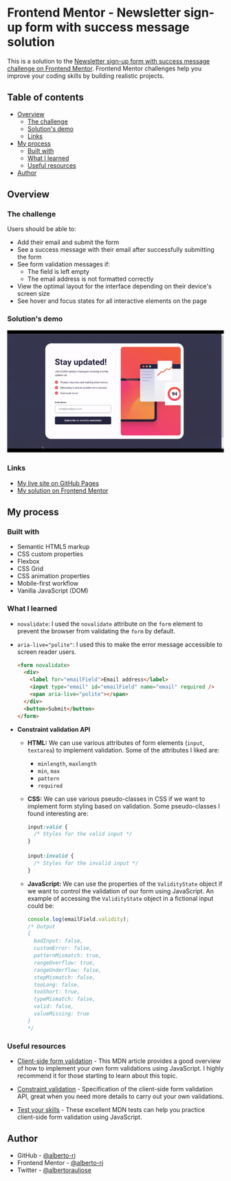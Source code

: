# Frontend Mentor - Newsletter sign-up form with success message solution

This is a solution to the [Newsletter sign-up form with success message challenge on Frontend Mentor](https://www.frontendmentor.io/challenges/newsletter-signup-form-with-success-message-3FC1AZbNrv). Frontend Mentor challenges help you improve your coding skills by building realistic projects.

## Table of contents

- [Overview](#overview)
  - [The challenge](#the-challenge)
  - [Solution's demo](#solutions-demo)
  - [Links](#links)
- [My process](#my-process)
  - [Built with](#built-with)
  - [What I learned](#what-i-learned)
  - [Useful resources](#useful-resources)
- [Author](#author)

## Overview

### The challenge

Users should be able to:

- Add their email and submit the form
- See a success message with their email after successfully submitting the form
- See form validation messages if:
  - The field is left empty
  - The email address is not formatted correctly
- View the optimal layout for the interface depending on their device's screen size
- See hover and focus states for all interactive elements on the page

### Solution's demo

![Solution's demo](demo/demo.gif)

### Links

- [My live site on GitHub Pages](https://your-live-site-url.com)
- [My solution on Frontend Mentor](https://your-solution-url.com)

## My process

### Built with

- Semantic HTML5 markup
- CSS custom properties
- Flexbox
- CSS Grid
- CSS animation properties
- Mobile-first workflow
- Vanilla JavaScript (DOM)

### What I learned

- `novalidate`: I used the `novalidate` attribute on the `form` element to prevent the browser from validating the `form` by default.

- `aria-live="polite"`: I used this to make the error message accessible to screen reader users.

  ```html
  <form novalidate>
    <div>
      <label for="emailField">Email address</label>
      <input type="email" id="emailField" name="email" required />
      <span aria-live="polite"></span>
    </div>
    <button>Submit</button>
  </form>
  ```

- **Constraint validation API**

  - **HTML:** We can use various attributes of form elements (`input`, `textarea`) to implement validation. Some of the attributes I liked are:  
    - `minlength`, `maxlength`
    - `min`, `max`
    - `pattern`
    - `required`
  
  - **CSS:** We can use various pseudo-classes in CSS if we want to implement form styling based on validation. Some pseudo-classes I found interesting are:

    ```css
    input:valid {
      /* Styles for the valid input */
    }

    input:invalid {
      /* Styles for the invalid input */
    }
    ```

  - **JavaScript:** We can use the properties of the `ValidityState` object if we want to control the validation of our form using JavaScript. An example of accessing the `ValidityState` object in a fictional input could be:

    ```js
    console.log(emailField.validity);
    /* Output
    {
      badInput: false,
      customError: false,
      patternMismatch: true,
      rangeOverflow: true,
      rangeUnderflow: false,
      stepMismatch: false,
      tooLong: false,
      tooShort: true,
      typeMismatch: false,
      valid: false,
      valueMissing: true
    } 
    */
    ```

### Useful resources

- [Client-side form validation](https://developer.mozilla.org/en-US/docs/Learn/Forms/Form_validation) - This MDN article provides a good overview of how to implement your own form validations using JavaScript. I highly recommend it for those starting to learn about this topic.

- [Constraint validation](https://developer.mozilla.org/en-US/docs/Web/HTML/Constraint_validation) - Specification of the client-side form validation API, great when you need more details to carry out your own validations.

- [Test your skills](https://developer.mozilla.org/en-US/docs/Learn/Forms/Test_your_skills:_Form_validation) - These excellent MDN tests can help you practice client-side form validation using JavaScript.

## Author

- GitHub - [@alberto-rj](https://github.com/alberto-rj)
- Frontend Mentor - [@alberto-rj](https://www.frontendmentor.io/profile/alberto-rj)
- Twitter - [@albertorauljose](https://www.twitter.com/albertorauljose)
